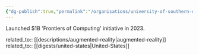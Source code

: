 ```yaml
---
{"dg-publish":true,"permalink":"/organisations/university-of-southern-california/","title":"University of Southern California"}
---
```



Launched $1B 'Frontiers of Computing' initiative in 2023.

related_to:: [[descriptions/augmented-reality\|augmented-reality]]
related_to:: [[digests/united-states\|United-States]]
